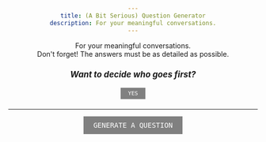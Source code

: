 ```yaml
---
title: (A Bit Serious) Question Generator
description: For your meaningful conversations.
---
```


<style>
    time, footer {
        display: none;
    }
    .title {
        text-align: center;
    }
</style>    

For your meaningful conversations.  
Don't forget! The answers must be as detailed as possible.

<div class="decision-section">
    <h3><em>Want to decide who goes first?</em></h3>
    <button class="small-button" onclick="showDecision()">YES</button>
    <div id="decisionContainer" class="decision-container"></div>
</div>

---

<button onclick="showNextQuestion()">GENERATE A QUESTION</button>
<div id="questionContainer" class="question-container"></div>

<script>
    let questions = [
        "What is your favorite meal?",
        "If you received a million dollars today, what would you do with it?",
        "What is the nicest gift you have ever received?",
        "What is your happiest memory of this year?",
        "Who do you think is the nicest person in the world?",
        "When was the last time you cried?",
        "How would you spend your last day alive if you were still healthy?",
        "What is your best memory as a kid?",
        "How do you cope with sadness?",
        "What is your favorite place in your neighborhood?",
        "What makes you happy right now?",
        "What’s a hobby you’ve always wanted to pick up but never did?",
        "What’s a risk you took that you’re glad you did?",
        "If you could go back in time and change one thing, what would it be?",
        "What’s the kindest thing someone has ever done for you?",
        "What is your most memorable failure?",
        "What do you think is the meaning of life?"
    ];
    let decisions = [
        "The oldest goes first.",
        "The youngest goes first.",
        "The one who went to the bathroom most recently goes first.",
        "The one with the longest hair goes first.",
        "The one with the shortest hair goes first.",
        "The one with the biggest feet goes first."
    ];
    let shuffledQuestions = [];
    let currentQuestionIndex = 0;

    function shuffle(array) {
        for (let i = array.length - 1; i > 0; i--) {
            const j = Math.floor(Math.random() * (i + 1));
            [array[i], array[j]] = [array[j], array[i]];
        }
        return array;
    }

    function prepareQuestions() {
        if (shuffledQuestions.length === 0) {
            shuffledQuestions = shuffle([...questions]);
            currentQuestionIndex = 0;
        }
    }

    function showNextQuestion() {
        prepareQuestions();

        if (currentQuestionIndex < shuffledQuestions.length) {
            const questionContainer = document.getElementById("questionContainer");
            questionContainer.innerHTML = "";
            const questionElement = document.createElement("div");
            questionElement.className = "question";
            questionElement.textContent = shuffledQuestions[currentQuestionIndex];
            questionContainer.appendChild(questionElement);

            // Apply animation class
            questionElement.classList.add("animated");
            
            // Remove animation class after animation ends to allow re-triggering
            questionElement.addEventListener('animationend', () => {
                questionElement.classList.remove('animated');
            });

            currentQuestionIndex++;
        } else {
            alert("All questions have been shown. Restarting the list.");
            shuffledQuestions = shuffle([...questions]);
            currentQuestionIndex = 0;
            showNextQuestion();
        }
    }

    function showDecision() {
        const decisionContainer = document.getElementById("decisionContainer");
        const decision = decisions[Math.floor(Math.random() * decisions.length)];
        decisionContainer.textContent = decision;

        // Apply animation class
        decisionContainer.classList.add("animated");

        // Remove animation class after animation ends to allow re-triggering
        decisionContainer.addEventListener('animationend', () => {
            decisionContainer.classList.remove('animated');
        });
    }
</script>

<style>
    body {
        padding: 20px;
        text-align: center;
    }
    .decision-section {
        margin-bottom: 20px;
    }
    .decision-section h3 {
        font-size: 1.2em;
    }
    .decision-container {
        margin-top: 10px;
        font-size: 1em;
        font-weight: bold;
        opacity: 0;
        transform: scale(0.5);
        animation: genieEffect 0.5s forwards;
    }
    .question-container {
        margin-top: 20px;
    }
    .question {
        font-size: 1.5em;
        font-weight: bold;
        opacity: 0;
        transform: scale(0.5);
        animation: genieEffect 0.5s forwards;
    }
    @keyframes genieEffect {
        0% {
            opacity: 0;
            transform: scale(0.5);
        }
        100% {
            opacity: 1;
            transform: scale(1);
        }
    }
    button {
        font-family: 'Yeon Sung', monospace;
        font-size: 1em;
        padding: 10px 20px;
        cursor: pointer;
        border: none;
        background-color: gray;
        color: white;
        transition: background-color 0.3s;
    }

    .small-button {
        font-size: 0.8em;
        padding: 5px 15px;
    }

    button:hover {
        background-color: #E91E63;
    }
</style>
